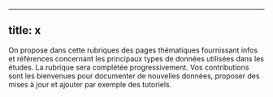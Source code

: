 
---
title: x
---
On propose dans cette rubriques des pages thématiques fournissant infos et références concernant les principaux types de données utilisées dans les études.
La rubrique sera complétée progressivement.
Vos contributions sont les bienvenues pour documenter de nouvelles données, proposer des mises à jour et ajouter par exemple des tutoriels.
